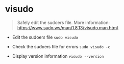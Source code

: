 # visudo
> Safely edit the sudoers file.
> More information: <https://www.sudo.ws/man/1.8.13/visudo.man.html>.

- Edit the sudoers file
`sudo visudo`

- Check the sudoers file for errors
`sudo visudo -c`

- Display version information
`visudo --version`

